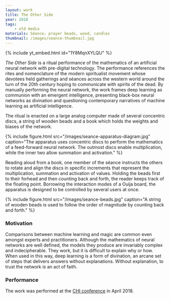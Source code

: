 ```yaml
---
layout: work
title: The Other Side
year: 2018
tags:
    - old media
materials: Séance; prayer beads, wood, candles
thumbnail: /images/seance-thumbnail.jpg
---
```


{% include yt_embed.html id="1Y8MqnXYLQU" %}

*The Other Side* is a ritual performance of the mathematics of an artificial neural network with pre-digital technology. The performance references the rites and nomenclature of the modern spiritualist movement whose devotees held gatherings and séances across the western world around the turn of the 20th century hoping to communicate with spirits of the dead. By manually performing the neural network, the work frames deep learning as communion with an emergent intelligence, presenting black-box neural networks as divination and questioning contemporary narratives of machine learning as artificial intelligence.

The ritual is enacted on a large analog computer made of several concentric discs, a string of wooden beads and a book which holds the weights and biases of the network.

{% include figure.html src="/images/seance-apparatus-diagram.jpg" caption="The apparatus uses concentric discs to perform the mathematics of a feed-forward neural network. The outmost discs enable multiplication, while the inner two allow summation and activation." %}

Reading aloud from a book, one member of the séance instructs the others to rotate and align the discs in specific increments that represent the multiplication, summation and activation of values. Holding the beads first to their forhead and then counting back and forth, the reader keeps track of the floating point. Borrowing the interaction modes of a Ouija board, the apparatus is designed to be controlled by several users at once.


{% include figure.html src="/images/seance-beads.jpg" caption="A string of wooden beads is used to follow the order of magnitude by counting back and forth." %}

### Motivation

Comparisons between machine learning and magic are common even amongst experts and practitioners. Although the mathematics of neural networks are well defined, the models they produce are invariably complex and indecipherable. They work, but it is difficult to explain why or how. When used in this way, deep learning is a form of divination, an arcane set of steps that delivers answers without explanations. Without explanation, to trust the network is an act of faith.

### Performance

The work was performed at the [CHI conference](https://chi2018.acm.org/) in April 2018.

